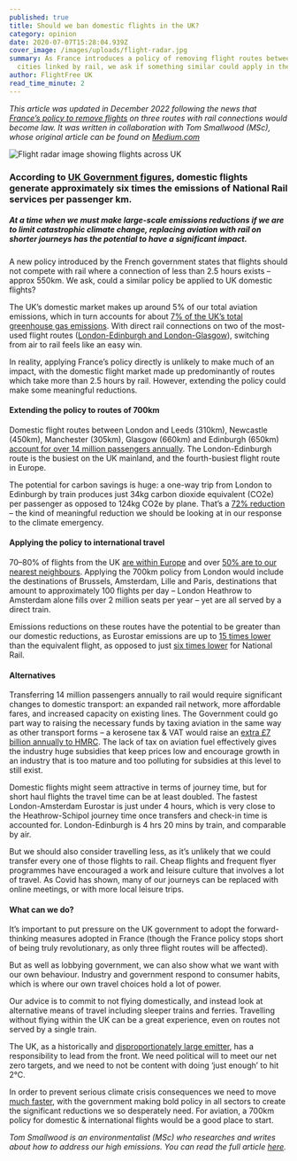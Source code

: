 ```yaml
---
published: true
title: Should we ban domestic flights in the UK?
category: opinion
date: 2020-07-07T15:28:04.939Z
cover_image: /images/uploads/flight-radar.jpg
summary: As France introduces a policy of removing flight routes between some
  cities linked by rail, we ask if something similar could apply in the UK
author: FlightFree UK
read_time_minute: 2
---
```

*This article was updated in December 2022 following the news that [France’s policy to remove flights](https://www.telegraph.co.uk/world-news/2022/12/04/france-ban-short-haul-domestic-flights-rail-alternative-approved/) on three routes with rail connections would become law. It was written in collaboration with Tom Smallwood (MSc), whose original article can be found on [Medium.com](https://medium.com/@tomsmallwoodenv/building-on-frances-aviation-bailout-to-reduce-the-uk-s-domestic-short-haul-flight-emissions-5839f0e075fa)*

![Flight radar image showing flights across UK](/images/uploads/flight-radar.jpg "Flight radar image showing flights across UK")

### According to [UK Government figures](https://www.gov.uk/government/publications/greenhouse-gas-reporting-conversion-factors-2019), domestic flights generate approximately six times the emissions of National Rail services per passenger km. 

##### At a time when we must make large-scale emissions reductions if we are to limit catastrophic climate change, replacing aviation with rail on shorter journeys has the potential to have a significant impact.

A﻿ new policy introduced by the French government states that flights should not compete with rail where a connection of less than 2.5 hours exists – approx 550km. We ask, could a similar policy be applied to UK domestic flights?

The UK’s domestic market makes up around 5% of our total aviation emissions, which in turn accounts for about [7% of the UK’s total greenhouse gas emissions](https://www.theccc.org.uk/wp-content/uploads/2019/05/Net-Zero-Technical-report-CCC.pdf). With direct rail connections on two of the most-used flight routes ([London-Edinburgh and London-Glasgow](https://commonslibrary.parliament.uk/domestic-flights-in-the-uk-where-do-we-fly/)), switching from air to rail feels like an easy win. 

In reality, applying France’s policy directly is unlikely to make much of an impact, with the domestic flight market made up predominantly of routes which take more than 2.5 hours by rail. However, extending the policy could make some meaningful reductions.

#### Extending the policy to routes of 700km

Domestic flight routes between London and Leeds (310km), Newcastle (450km), Manchester (305km), Glasgow (660km) and Edinburgh (650km) [account for over 14 million passengers annually](https://www.caa.co.uk/Data-and-analysis/UK-aviation-market/Airports/Datasets/UK-Airport-data/Airport-data-2018/). The London-Edinburgh route is the busiest on the UK mainland, and the fourth-busiest flight route in Europe.

T﻿he potential for carbon savings is huge: a one-way trip from London to Edinburgh by train produces just 34kg carbon dioxide equivalent (CO2e) per passenger as opposed to 124kg CO2e by plane. That’s a [72% reduction](https://www.raileurope.com/) – the kind of meaningful reduction we should be looking at in our response to the climate emergency.

#### Applying the policy to international travel

70–80% of flights from the UK [are within Europe](https://www.gov.uk/government/statistical-data-sets/aviation-statistics-data-tables-avi) and over [50% are to our nearest neighbours](https://www.gov.uk/government/statistical-data-sets/aviation-statistics-data-tables-avi). Applying the 700km policy from London would include the destinations of Brussels, Amsterdam, Lille and Paris, destinations that amount to approximately 100 flights per day – London Heathrow to Amsterdam alone fills over 2 million seats per year – yet are all served by a direct train. 

Emissions reductions on these routes have the potential to be greater than our domestic reductions, as Eurostar emissions are up to [15 times lower](https://www.eurostar-treadlightly.com/en/environment.php) than the equivalent flight, as opposed to just [six times lower](https://www.gov.uk/government/publications/greenhouse-gas-reporting-conversion-factors-2019) for National Rail.

#### **Alternatives**

Transferring 14 million passengers annually to rail would require significant changes to domestic transport: an expanded rail network, more affordable fares, and increased capacity on existing lines. The Government could go part way to raising the necessary funds by taxing aviation in the same way as other transport forms – a kerosene tax & VAT would raise an [extra £7 billion annually to HMRC](https://earth.org/aviation-subsidies/). The lack of tax on aviation fuel effectively gives the industry huge subsidies that keep prices low and encourage growth in an industry that is too mature and too polluting for subsidies at this level to still exist.

Domestic flights might seem attractive in terms of journey time, but for short haul flights the travel time can be at least doubled. The fastest London-Amsterdam Eurostar is just under 4 hours, which is very close to the Heathrow-Schipol journey time once transfers and check-in time is accounted for. London-Edinburgh is 4 hrs 20 mins by train, and comparable by air.

But we should also consider travelling less, as it’s unlikely that we could transfer every one of those flights to rail. Cheap flights and frequent flyer programmes have encouraged a work and leisure culture that involves a lot of travel. As Covid has shown, many of our journeys can be replaced with online meetings, or with more local leisure trips.

#### W﻿hat can we do?

It’s important to put pressure on the UK government to adopt the forward-thinking measures adopted in France (though the France policy stops short of being truly revolutionary, as only three flight routes will be affected). 

But as well as lobbying government, we can also show what we want with our own behaviour. Industry and government respond to consumer habits, which is where our own travel choices hold a lot of power.

Our advice is to commit to not flying domestically, and instead look at alternative means of travel including sleeper trains and ferries. Travelling without flying within the UK can be a great experience, even on routes not served by a single train.

The UK, as a historically and [disproportionately large emitter](https://ourworldindata.org/contributed-most-global-co2), has a responsibility to lead from the front. We need political will to meet our net zero targets, and we need to not be content with doing ‘just enough’ to hit 2°C. 

In order to prevent serious climate crisis consequences we need to move [much faster](https://theconversation.com/our-climate-is-like-reckless-banking-before-the-crash-its-time-to-talk-about-near-term-collapse-128374), with the government making bold policy in all sectors to create the significant reductions we so desperately need. For aviation, a 700km policy for domestic & international flights would be a good place to start.

*Tom Smallwood is an environmentalist (MSc) who researches and writes about how to address our high emissions. You can read the full article [here](https://medium.com/@tomsmallwoodenv/building-on-frances-aviation-bailout-to-reduce-the-uk-s-domestic-short-haul-flight-emissions-5839f0e075fa).*
